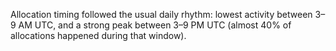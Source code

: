 
Allocation timing followed the usual daily rhythm: lowest activity between 3–9 AM UTC, and a strong peak between 3–9 PM UTC (almost 40% of allocations happened during that window).